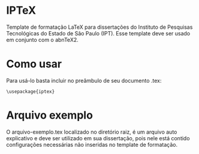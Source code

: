 IPTeX
=====

Template de formatação LaTeX para dissertações do Instituto de Pesquisas Tecnológicas do Estado de São Paulo (IPT). Esse template deve ser usado em conjunto com o abnTeX2.

Como usar
=========

Para usá-lo basta incluir no preâmbulo de seu documento .tex:

    \usepackage{iptex}
    
Arquivo exemplo
===============

O arquivo-exemplo.tex localizado no diretório raiz, é um arquivo auto explicativo e deve ser utilizado em sua dissertação, pois nele está contido configurações necessárias não inseridas no template de formatação.
